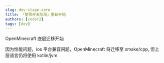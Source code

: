 ```yaml
---
slug: dev-stage-zero
title: 「第零开发阶段」重新开始
authors: [coder2]
tags: [dev]
---
```


OpenMinecraft 底层迁移开始

<!-- truncate -->

因为性能问题，ios 平台兼容问题，OpenMinecraft 将迁移至 xmake/cpp, 但上层语言仍将使用 kotlin/jvm
